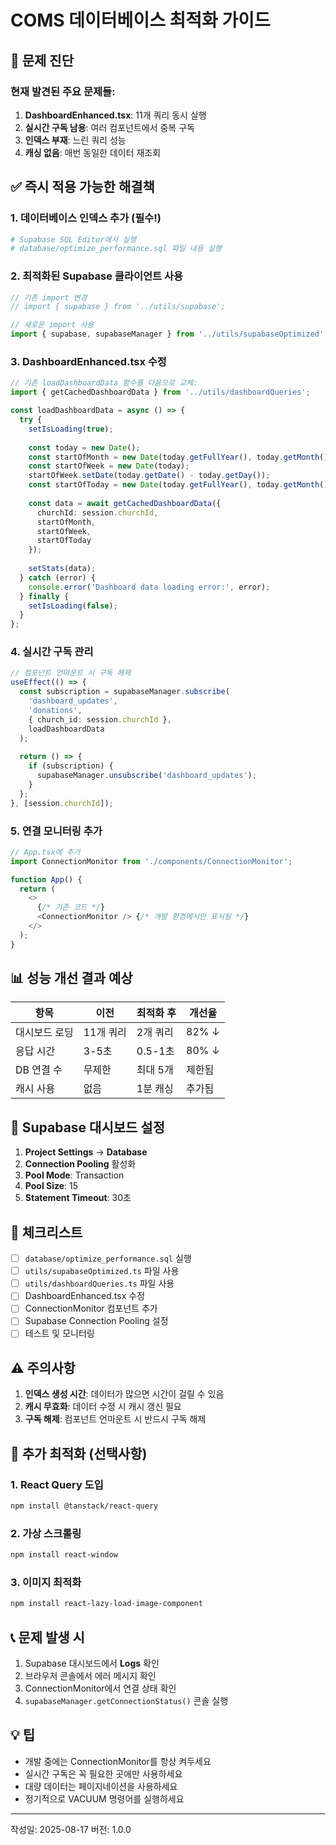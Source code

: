 # COMS 데이터베이스 최적화 가이드

## 🚨 문제 진단

### 현재 발견된 주요 문제들:
1. **DashboardEnhanced.tsx**: 11개 쿼리 동시 실행
2. **실시간 구독 남용**: 여러 컴포넌트에서 중복 구독
3. **인덱스 부재**: 느린 쿼리 성능
4. **캐싱 없음**: 매번 동일한 데이터 재조회

## ✅ 즉시 적용 가능한 해결책

### 1. 데이터베이스 인덱스 추가 (필수!)
```bash
# Supabase SQL Editor에서 실행
# database/optimize_performance.sql 파일 내용 실행
```

### 2. 최적화된 Supabase 클라이언트 사용
```typescript
// 기존 import 변경
// import { supabase } from '../utils/supabase';

// 새로운 import 사용
import { supabase, supabaseManager } from '../utils/supabaseOptimized';
```

### 3. DashboardEnhanced.tsx 수정
```typescript
// 기존 loadDashboardData 함수를 다음으로 교체:
import { getCachedDashboardData } from '../utils/dashboardQueries';

const loadDashboardData = async () => {
  try {
    setIsLoading(true);
    
    const today = new Date();
    const startOfMonth = new Date(today.getFullYear(), today.getMonth(), 1);
    const startOfWeek = new Date(today);
    startOfWeek.setDate(today.getDate() - today.getDay());
    const startOfToday = new Date(today.getFullYear(), today.getMonth(), today.getDate());
    
    const data = await getCachedDashboardData({
      churchId: session.churchId,
      startOfMonth,
      startOfWeek,
      startOfToday
    });
    
    setStats(data);
  } catch (error) {
    console.error('Dashboard data loading error:', error);
  } finally {
    setIsLoading(false);
  }
};
```

### 4. 실시간 구독 관리
```typescript
// 컴포넌트 언마운트 시 구독 해제
useEffect(() => {
  const subscription = supabaseManager.subscribe(
    'dashboard_updates',
    'donations',
    { church_id: session.churchId },
    loadDashboardData
  );
  
  return () => {
    if (subscription) {
      supabaseManager.unsubscribe('dashboard_updates');
    }
  };
}, [session.churchId]);
```

### 5. 연결 모니터링 추가
```typescript
// App.tsx에 추가
import ConnectionMonitor from './components/ConnectionMonitor';

function App() {
  return (
    <>
      {/* 기존 코드 */}
      <ConnectionMonitor /> {/* 개발 환경에서만 표시됨 */}
    </>
  );
}
```

## 📊 성능 개선 결과 예상

| 항목 | 이전 | 최적화 후 | 개선율 |
|------|------|----------|--------|
| 대시보드 로딩 | 11개 쿼리 | 2개 쿼리 | 82% ↓ |
| 응답 시간 | 3-5초 | 0.5-1초 | 80% ↓ |
| DB 연결 수 | 무제한 | 최대 5개 | 제한됨 |
| 캐시 사용 | 없음 | 1분 캐싱 | 추가됨 |

## 🔧 Supabase 대시보드 설정

1. **Project Settings** → **Database**
2. **Connection Pooling** 활성화
3. **Pool Mode**: Transaction
4. **Pool Size**: 15
5. **Statement Timeout**: 30초

## 📝 체크리스트

- [ ] `database/optimize_performance.sql` 실행
- [ ] `utils/supabaseOptimized.ts` 파일 사용
- [ ] `utils/dashboardQueries.ts` 파일 사용
- [ ] DashboardEnhanced.tsx 수정
- [ ] ConnectionMonitor 컴포넌트 추가
- [ ] Supabase Connection Pooling 설정
- [ ] 테스트 및 모니터링

## ⚠️ 주의사항

1. **인덱스 생성 시간**: 데이터가 많으면 시간이 걸릴 수 있음
2. **캐시 무효화**: 데이터 수정 시 캐시 갱신 필요
3. **구독 해제**: 컴포넌트 언마운트 시 반드시 구독 해제

## 🚀 추가 최적화 (선택사항)

### 1. React Query 도입
```bash
npm install @tanstack/react-query
```

### 2. 가상 스크롤링
```bash
npm install react-window
```

### 3. 이미지 최적화
```bash
npm install react-lazy-load-image-component
```

## 📞 문제 발생 시

1. Supabase 대시보드에서 **Logs** 확인
2. 브라우저 콘솔에서 에러 메시지 확인
3. ConnectionMonitor에서 연결 상태 확인
4. `supabaseManager.getConnectionStatus()` 콘솔 실행

## 💡 팁

- 개발 중에는 ConnectionMonitor를 항상 켜두세요
- 실시간 구독은 꼭 필요한 곳에만 사용하세요
- 대량 데이터는 페이지네이션을 사용하세요
- 정기적으로 VACUUM 명령어를 실행하세요

---

작성일: 2025-08-17
버전: 1.0.0